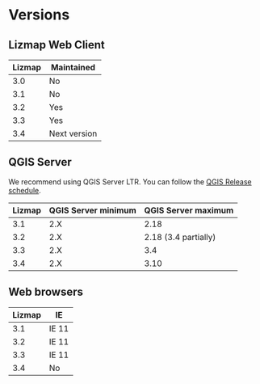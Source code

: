 # Versions

## Lizmap Web Client

| Lizmap | Maintained   |
|--------|--------------|
| 3.0    | No           | 
| 3.1    | No           | 
| 3.2    | Yes          | 
| 3.3    | Yes          | 
| 3.4    | Next version | 

## QGIS Server

We recommend using QGIS Server LTR. You can follow the [QGIS Release schedule](https://www.qgis.org/en/site/getinvolved/development/roadmap.html#release-schedule).

| Lizmap | QGIS Server minimum  | QGIS Server maximum |
|--------|----------------------|---------------------|
| 3.1    | 2.X                  | 2.18                |
| 3.2    | 2.X                  | 2.18 (3.4 partially)|
| 3.3    | 2.X                  | 3.4                 |
| 3.4    | 2.X                  | 3.10                |

## Web browsers

| Lizmap |  IE    |
|--------|--------|
| 3.1    | IE 11  |
| 3.2    | IE 11  |
| 3.3    | IE 11  |
| 3.4    | No     |
